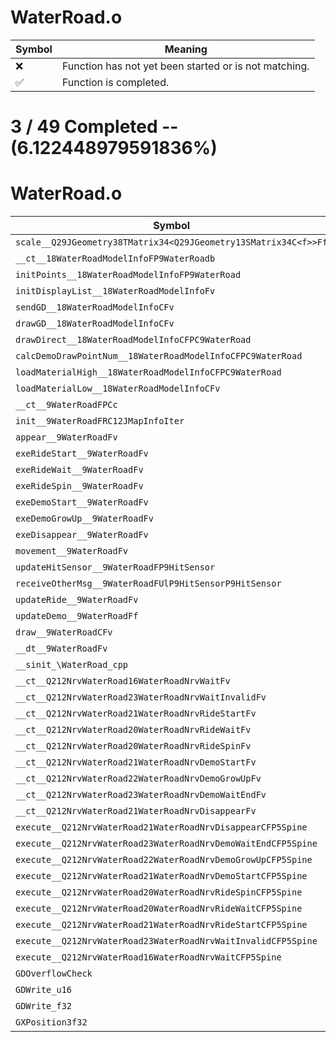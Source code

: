 # WaterRoad.o
| Symbol | Meaning 
| ------------- | ------------- 
| :x: | Function has not yet been started or is not matching. 
| :white_check_mark: | Function is completed. 


# 3 / 49 Completed -- (6.122448979591836%)
# WaterRoad.o
| Symbol | Decompiled? |
| ------------- | ------------- |
| `scale__Q29JGeometry38TMatrix34<Q29JGeometry13SMatrix34C<f>>Ff` | :x: |
| `__ct__18WaterRoadModelInfoFP9WaterRoadb` | :x: |
| `initPoints__18WaterRoadModelInfoFP9WaterRoad` | :x: |
| `initDisplayList__18WaterRoadModelInfoFv` | :x: |
| `sendGD__18WaterRoadModelInfoCFv` | :x: |
| `drawGD__18WaterRoadModelInfoCFv` | :white_check_mark: |
| `drawDirect__18WaterRoadModelInfoCFPC9WaterRoad` | :x: |
| `calcDemoDrawPointNum__18WaterRoadModelInfoCFPC9WaterRoad` | :white_check_mark: |
| `loadMaterialHigh__18WaterRoadModelInfoCFPC9WaterRoad` | :x: |
| `loadMaterialLow__18WaterRoadModelInfoCFv` | :white_check_mark: |
| `__ct__9WaterRoadFPCc` | :x: |
| `init__9WaterRoadFRC12JMapInfoIter` | :x: |
| `appear__9WaterRoadFv` | :x: |
| `exeRideStart__9WaterRoadFv` | :x: |
| `exeRideWait__9WaterRoadFv` | :x: |
| `exeRideSpin__9WaterRoadFv` | :x: |
| `exeDemoStart__9WaterRoadFv` | :x: |
| `exeDemoGrowUp__9WaterRoadFv` | :x: |
| `exeDisappear__9WaterRoadFv` | :x: |
| `movement__9WaterRoadFv` | :x: |
| `updateHitSensor__9WaterRoadFP9HitSensor` | :x: |
| `receiveOtherMsg__9WaterRoadFUlP9HitSensorP9HitSensor` | :x: |
| `updateRide__9WaterRoadFv` | :x: |
| `updateDemo__9WaterRoadFf` | :x: |
| `draw__9WaterRoadCFv` | :x: |
| `__dt__9WaterRoadFv` | :x: |
| `__sinit_\WaterRoad_cpp` | :x: |
| `__ct__Q212NrvWaterRoad16WaterRoadNrvWaitFv` | :x: |
| `__ct__Q212NrvWaterRoad23WaterRoadNrvWaitInvalidFv` | :x: |
| `__ct__Q212NrvWaterRoad21WaterRoadNrvRideStartFv` | :x: |
| `__ct__Q212NrvWaterRoad20WaterRoadNrvRideWaitFv` | :x: |
| `__ct__Q212NrvWaterRoad20WaterRoadNrvRideSpinFv` | :x: |
| `__ct__Q212NrvWaterRoad21WaterRoadNrvDemoStartFv` | :x: |
| `__ct__Q212NrvWaterRoad22WaterRoadNrvDemoGrowUpFv` | :x: |
| `__ct__Q212NrvWaterRoad23WaterRoadNrvDemoWaitEndFv` | :x: |
| `__ct__Q212NrvWaterRoad21WaterRoadNrvDisappearFv` | :x: |
| `execute__Q212NrvWaterRoad21WaterRoadNrvDisappearCFP5Spine` | :x: |
| `execute__Q212NrvWaterRoad23WaterRoadNrvDemoWaitEndCFP5Spine` | :x: |
| `execute__Q212NrvWaterRoad22WaterRoadNrvDemoGrowUpCFP5Spine` | :x: |
| `execute__Q212NrvWaterRoad21WaterRoadNrvDemoStartCFP5Spine` | :x: |
| `execute__Q212NrvWaterRoad20WaterRoadNrvRideSpinCFP5Spine` | :x: |
| `execute__Q212NrvWaterRoad20WaterRoadNrvRideWaitCFP5Spine` | :x: |
| `execute__Q212NrvWaterRoad21WaterRoadNrvRideStartCFP5Spine` | :x: |
| `execute__Q212NrvWaterRoad23WaterRoadNrvWaitInvalidCFP5Spine` | :x: |
| `execute__Q212NrvWaterRoad16WaterRoadNrvWaitCFP5Spine` | :x: |
| `GDOverflowCheck` | :x: |
| `GDWrite_u16` | :x: |
| `GDWrite_f32` | :x: |
| `GXPosition3f32` | :x: |
